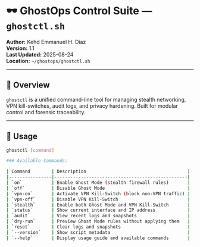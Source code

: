 # 🕶️ GhostOps Control Suite — `ghostctl.sh`

**Author:** Kehd Emmanuel H. Diaz  
**Version:** 1.1  
**Last Updated:** 2025-08-24  
**Location:** `~/ghostops/ghostctl.sh`

---

## 🔧 Overview

`ghostctl` is a unified command-line tool for managing stealth networking, VPN kill-switches, audit logs, and privacy hardening. Built for modular control and forensic traceability.

---

## 🚀 Usage

```bash
ghostctl [command]

### Available Commands:

| Command        | Description                                      |
|----------------|--------------------------------------------------|
| `on`           | Enable Ghost Mode (stealth firewall rules)       |
| `off`          | Disable Ghost Mode                               |
| `vpn-on`       | Activate VPN Kill-Switch (block non-VPN traffic) |
| `vpn-off`      | Disable VPN Kill-Switch                          |
| `stealth`      | Enable both Ghost Mode and VPN Kill-Switch       |
| `status`       | Show current interface and IP address            |
| `audit`        | View recent logs and snapshots                   |
| `dry-run`      | Preview Ghost Mode rules without applying them   |
| `reset`        | Clear logs and snapshots                         |
| `--version`    | Show script metadata                             |
| `--help`       | Display usage guide and available commands       |



